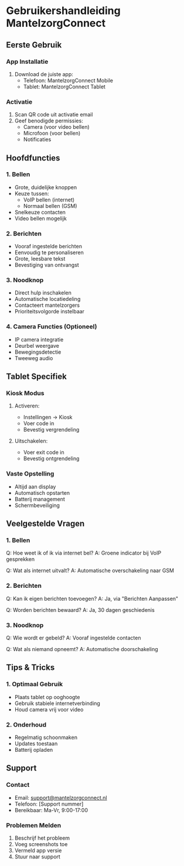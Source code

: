 # Gebruikershandleiding MantelzorgConnect

## Eerste Gebruik

### App Installatie
1. Download de juiste app:
   - Telefoon: MantelzorgConnect Mobile
   - Tablet: MantelzorgConnect Tablet

### Activatie
1. Scan QR code uit activatie email
2. Geef benodigde permissies:
   - Camera (voor video bellen)
   - Microfoon (voor bellen)
   - Notificaties

## Hoofdfuncties

### 1. Bellen
- Grote, duidelijke knoppen
- Keuze tussen:
  * VoIP bellen (internet)
  * Normaal bellen (GSM)
- Snelkeuze contacten
- Video bellen mogelijk

### 2. Berichten
- Vooraf ingestelde berichten
- Eenvoudig te personaliseren
- Grote, leesbare tekst
- Bevestiging van ontvangst

### 3. Noodknop
- Direct hulp inschakelen
- Automatische locatiedeling
- Contacteert mantelzorgers
- Prioriteitsvolgorde instelbaar

### 4. Camera Functies (Optioneel)
- IP camera integratie
- Deurbel weergave
- Bewegingsdetectie
- Tweeweg audio

## Tablet Specifiek

### Kiosk Modus
1. Activeren:
   - Instellingen → Kiosk
   - Voer code in
   - Bevestig vergrendeling

2. Uitschakelen:
   - Voer exit code in
   - Bevestig ontgrendeling

### Vaste Opstelling
- Altijd aan display
- Automatisch opstarten
- Batterij management
- Schermbeveiliging

## Veelgestelde Vragen

### 1. Bellen
Q: Hoe weet ik of ik via internet bel?
A: Groene indicator bij VoIP gesprekken

Q: Wat als internet uitvalt?
A: Automatische overschakeling naar GSM

### 2. Berichten
Q: Kan ik eigen berichten toevoegen?
A: Ja, via "Berichten Aanpassen"

Q: Worden berichten bewaard?
A: Ja, 30 dagen geschiedenis

### 3. Noodknop
Q: Wie wordt er gebeld?
A: Vooraf ingestelde contacten

Q: Wat als niemand opneemt?
A: Automatische doorschakeling

## Tips & Tricks

### 1. Optimaal Gebruik
- Plaats tablet op ooghoogte
- Gebruik stabiele internetverbinding
- Houd camera vrij voor video

### 2. Onderhoud
- Regelmatig schoonmaken
- Updates toestaan
- Batterij opladen

## Support

### Contact
- Email: support@mantelzorgconnect.nl
- Telefoon: [Support nummer]
- Bereikbaar: Ma-Vr, 9:00-17:00

### Problemen Melden
1. Beschrijf het probleem
2. Voeg screenshots toe
3. Vermeld app versie
4. Stuur naar support